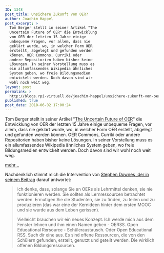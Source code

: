 ```yaml
---
ID: 1348
post_title: Unsichere Zukunft von OER?
author: Joachim Happel
post_excerpt: >
  Tom Berger stellt in seiner Artikel "The
  Uncertain Future of OER" die Entwicklung
  von OER der letzten 15 Jahre einige
  unbequeme Fragen, vor allem, dass nie
  geklärt wurde, wo, in welcher Form OER
  erstellt, abgelegt und gefunden werden
  können. OER Commons, Curriki oder
  andere Repositorien haben bisher keine
  Lösungen. In seiner Vorstellung muss es
  ein allumfassendes Wikipedia ähnliches
  System geben, wo freie Bildungsmedien
  entwickelt werden. Doch davon sind wir
  wohl noch weit weg.
layout: post
permalink: >
  http://blogs.rpi-virtuell.de/joachim-happel/unsichere-zukunft-von-oer/
published: true
post_date: 2018-06-02 17:00:24
---
```

Tom Berger stellt in seiner Artikel "<a href="https://www.edutopia.org/article/uncertain-future-oer">The Uncertain Future of OER</a>" die Entwicklung von OER der letzten 15 Jahre einige unbequeme Fragen, vor allem, dass nie geklärt wurde, wo, in welcher Form OER erstellt, abgelegt und gefunden werden können. OER Commons, Curriki oder andere Repositorien haben bisher keine Lösungen. In seiner Vorstellung muss es ein allumfassendes Wikipedia ähnliches System geben, wo freie Bildungsmedien entwickelt werden. Doch davon sind wir wohl noch weit weg.

<a href="https://www.edutopia.org/article/uncertain-future-oer">mehr ..</a>

Nachdenklich stimmt mich die Intervention von <a href="https://www.downes.ca/post/68169">Stephen Downes, der in seinem Beitrag</a> darauf antwortet:
<blockquote>Ich denke, dass, solange Sie an OERs als Lehrmittel denken, sie nie funktionieren werden. Sie sollten als Lernressourcen betrachtet werden. Ermutigen Sie die Studenten, sie zu finden, zu teilen und zu produzieren (das war eine der Kernideen hinter dem ersten MOOC und sie wurde aus dem Leben gerissen).

Vielleicht brauchen wir ein neues Konzept. Ich werde mich aus dem Fenster lehnen und ihm einen Namen geben - OERSS. Open Educational Rersource - Schüleraustausch. Oder Open Educational RSS. Such dir eine aus. Es sind offene Ressourcen, die von den Schülern gefunden, erstellt, genutzt und geteilt werden. Die wirklich offenen Bildungsressourcen.</blockquote>
&nbsp;
